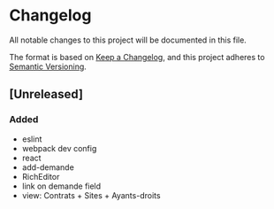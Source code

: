 # Changelog

All notable changes to this project will be documented in this file.

The format is based on [Keep a Changelog](https://keepachangelog.com/en/1.0.0/),
and this project adheres to [Semantic Versioning](https://semver.org/spec/v2.0.0.html).

## [Unreleased]

### Added

- eslint
- webpack dev config
- react
- add-demande
- RichEditor
- link on demande field
- view: Contrats + Sites + Ayants-droits

